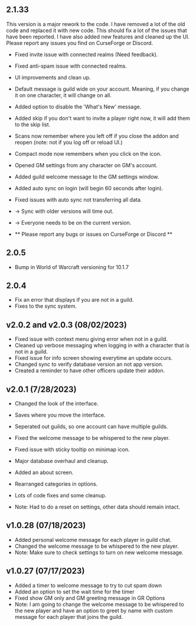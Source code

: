 ## 2.1.33
This version is a major rework to the code.  I have removed a lot of the old code and replaced it with new code.  This should fix a lot of the issues that have been reported.  I have also added new features and cleaned up the UI.  Please report any issues you find on CurseForge or Discord.

* Fixed invite issue with connected realms (Need feedback).
* Fixed anti-spam issue with connected realms.
* UI improvements and clean up.
* Default message is guild wide on your account.  Meaning, if you change it on one character, it will change on all.
* Added option to disable the 'What's New' message.
* Added skip if you don't want to invite a player right now, it will add them to the skip list.
* Scans now remember where you left off if you close the addon and reopen (note: not if you log off or reload UI.)
* Compact mode now remembers when you click on the icon.
* Opened GM settings from any character on GM's account.
* Added guild welcome message to the GM settings window.
* Added auto sync on login (will begin 60 seconds after login).
* Fixed issues with auto sync not transferring all data.

* -> Sync with older versions will time out.
* -> Everyone needs to be on the current version.

* ** Please report any bugs or issues on CurseForge or Discord **

## 2.0.5
* Bump in World of Warcraft versioning for 10.1.7

## 2.0.4
* Fix an error that displays if you are not in a guild.
* Fixes to the sync system.

## v2.0.2 and v2.0.3 (08/02/2023)
* Fixed issue with context menu giving error when not in a guild.
* Cleaned up verbose messaging when logging in with a
    character that is not in a guild.
* Fixed issue for info screen showing everytime an update occurs.
* Changed sync to verify database version an not app version.
* Created a reminder to have other officers update their addon.

## v2.0.1 (7/28/2023)
* Changed the look of the interface.
* Saves where you move the interface.
* Seperated out guilds, so one account can have multiple guilds.
* Fixed the welcome message to be whispered to the new player.
* Fixed issue with sticky tooltip on minimap icon.
* Major database overhaul and cleanup.
* Added an about screen.
* Rearranged categories in options.
* Lots of code fixes and some cleanup.

* Note: Had to do a reset on settings, other data should remain intact.

## v1.0.28 (07/18/2023)
* Added personal welcome message for each player in guild chat.
* Changed the welcome message to be whispered to the new player.
* Note: Make sure to check settings to turn on new welcome message.

## v1.0.27 (07/17/2023)
* Added a timer to welcome message to try to cut spam down
* Added an option to set the wait time for the timer
* Fixed show GM only and GM greeting message in GR Options
* Note: I am going to change the welcome message to be whispered to
    the new player and have an option to greet by name with custom message
    for each player that joins the guild.